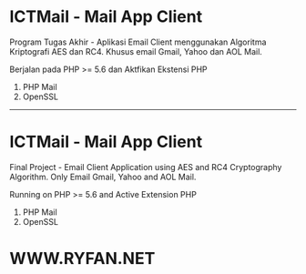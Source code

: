 # ICTMail - Mail App Client
Program Tugas Akhir - Aplikasi Email Client menggunakan Algoritma Kriptografi AES dan RC4. Khusus email Gmail, Yahoo dan AOL Mail.

Berjalan pada PHP >= 5.6 dan Aktfikan Ekstensi PHP
1. PHP Mail
2. OpenSSL

----

# ICTMail - Mail App Client
Final Project - Email Client Application using AES and RC4 Cryptography Algorithm. Only Email Gmail, Yahoo and AOL Mail.

Running on PHP >= 5.6 and Active Extension PHP
1. PHP Mail
2. OpenSSL

# WWW.RYFAN.NET
